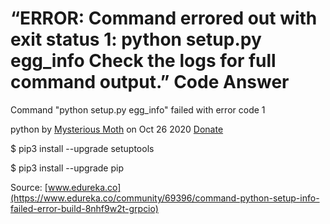 # “ERROR: Command errored out with exit status 1: python setup.py egg\_info Check the logs for full command output.” Code Answer

Command "python setup.py egg\_info" failed with error code 1 

python by [Mysterious Moth](https://www.codegrepper.com/app/profile.php?id=10293) on Oct 26 2020 [Donate ]()


$ pip3 install --upgrade setuptools

$ pip3 install --upgrade pip

Source: [www.edureka.co](https://www.edureka.co/community/69396/command-python-setup-info-failed-error-build-8nhf9w2t-grpcio)